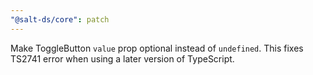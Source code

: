 ```yaml
---
"@salt-ds/core": patch
---
```


Make ToggleButton `value` prop optional instead of `undefined`. This fixes TS2741 error when using a later version of TypeScript.
